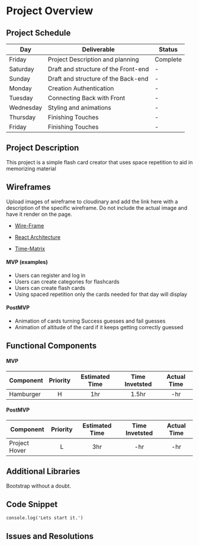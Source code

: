 # Project Overview


## Project Schedule

|  Day | Deliverable | Status
|---|---| ---|
|Friday| Project Description and planning | Complete
|Saturday| Draft and structure of the Front-end| -
|Sunday| Draft and structure of the Back-end|-
|Monday| Creation Authentication | -
|Tuesday|Connecting Back with Front| -
|Wednesday| Styling and animations | -
|Thursday| Finishing Touches | -
|Friday|Finishing Touches| -


## Project Description

This project is a simple flash card creator that uses space repetition to aid in memorizing material


## Wireframes

Upload images of wireframe to cloudinary and add the link here with a description of the specific wireframe. Do not include the actual image and have it render on the page.  

- [Wire-Frame](https://www.figma.com/file/udbS0aJ9BOnxWLWPkfbhUV/Flash-Card-Memory-Game)

- [React Architecture](https://awwapp.com/b/udgjnmtl3lbeb/?dis=%5B%5B%22no-init-modal%22%5D%2C%5B%22join-board%22%5D%5D)

- [Time-Matrix](https://awwapp.com/b/uffe7ik1utch9/)

 

#### MVP (examples)

- Users can register and log in
- Users can create categories for flashcards
- Users can create flash cards
- Using spaced repetition only the cards needed for that day will display

#### PostMVP 

- Animation of cards turning Success guesses and fail guesses
- Animation of altitude of the card if it keeps getting correctly guessed

## Functional Components



#### MVP
| Component | Priority | Estimated Time | Time Invetsted | Actual Time |
| --- | :---: |  :---: | :---: | :---: |
| Hamburger | H | 1hr | 1.5hr | -hr|


#### PostMVP
| Component | Priority | Estimated Time | Time Invetsted | Actual Time |
| --- | :---: |  :---: | :---: | :---: |
| Project Hover | L | 3hr | -hr | -hr|


## Additional Libraries
Bootstrap without a doubt.

## Code Snippet

```
console.log('Lets start it.')
```

## Issues and Resolutions
